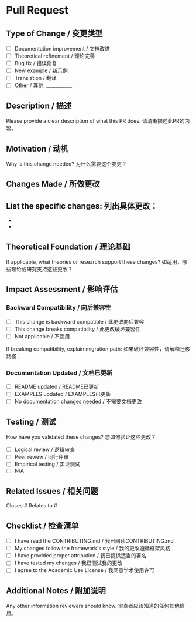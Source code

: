 # Pull Request

## Type of Change / 变更类型
- [ ] Documentation improvement / 文档改进
- [ ] Theoretical refinement / 理论完善
- [ ] Bug fix / 错误修复
- [ ] New example / 新示例
- [ ] Translation / 翻译
- [ ] Other / 其他: ___________

## Description / 描述
Please provide a clear description of what this PR does.
请清晰描述此PR的内容。

## Motivation / 动机
Why is this change needed?
为什么需要这个变更？

## Changes Made / 所做更改
List the specific changes:
列出具体更改：
-
-
-

## Theoretical Foundation / 理论基础
If applicable, what theories or research support these changes?
如适用，哪些理论或研究支持这些更改？

## Impact Assessment / 影响评估

### Backward Compatibility / 向后兼容性
- [ ] This change is backward compatible / 此更改向后兼容
- [ ] This change breaks compatibility / 此更改破坏兼容性
- [ ] Not applicable / 不适用

If breaking compatibility, explain migration path:
如果破坏兼容性，请解释迁移路径：

### Documentation Updated / 文档已更新
- [ ] README updated / README已更新
- [ ] EXAMPLES updated / EXAMPLES已更新
- [ ] No documentation changes needed / 不需要文档更改

## Testing / 测试
How have you validated these changes?
您如何验证这些更改？
- [ ] Logical review / 逻辑审查
- [ ] Peer review / 同行评审
- [ ] Empirical testing / 实证测试
- [ ] N/A

## Related Issues / 相关问题
Closes #
Relates to #

## Checklist / 检查清单
- [ ] I have read the CONTRIBUTING.md / 我已阅读CONTRIBUTING.md
- [ ] My changes follow the framework's style / 我的更改遵循框架风格
- [ ] I have provided proper attribution / 我已提供适当的署名
- [ ] I have tested my changes / 我已测试我的更改
- [ ] I agree to the Academic Use License / 我同意学术使用许可

## Additional Notes / 附加说明
Any other information reviewers should know.
审查者应该知道的任何其他信息。
